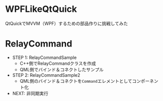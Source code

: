 # WPFLikeQtQuick

QtQuickでMVVM（WPF）するための部品作りに挑戦してみた

# RelayCommand

- STEP 1: RelayCommandSample
    - C++側でRelayCommandクラスを作成
    - QML側でバインド＆コネクトしたサンプル
- STEP 2: RelayCommandSample2
    - QML側のバインド＆コネクトを`Command`エレメントとしてコンポーネント化
- NEXT: 非同期実行
